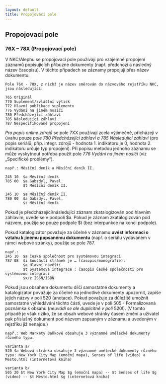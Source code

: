 ```yaml
---
layout: default
title: Propojovací pole
---
```


## Propojovací pole

### 76X – 78X (Propojovací pole)

V NKC/Alephu se propojovací pole používají pro vzájemné propojení záznamů popisujících příbuzné dokumenty (např. předchozí a následný název časopisu). V těchto případech se záznamy propojují přes název dokumentu.

```
Pole 76X - 78X, z nichž je název směrován do názvového rejstříku NKC, jsou následující:

765	Originál
770	Suplement/zvláštní výtisk
772	Hlavní publikace suplementu
776	Vydání na jiném nosiči
780	Předcházející záhlaví
785	Následující záhlaví
787	Nespecifikované propojení
```

*Pro popis online zdrojů* se pole 7XX používají zcela výjimečně, přicházejí v úvahu pouze *pole 780 Předcházející záhlaví a 785 Následující záhlaví* (pro popis seriálů, příp. integr. zdrojů - hodnota 1. indikátoru je 0, hodnota 2. indikátoru určuje typ propojení). Při popisu metodou jednoho záznamu se může vyskytnout potřeba použít pole *776 Vydání na jiném nosiči* (viz „Specifické problémy“).

```
např.: Měsíční deník a Měsíční deník II.

245 10 	$a Měsíční deník
785 00 	$a Gabzdyl, Pavel.
        $t Měsíční deník II.

245 10	$a Měsíční deník II.
780 00 	$a Gabzdyl, Pavel.
        $t Měsíční deník
```

Pokud je předcházející/následující záznam zkatalogizován pod hlavním záhlavím, uvede se v podpoli $a. Pokud je záznam zkatalogizován pod názvem, použije se pouze podpole $t (bez interpunkce na konci podpole).

Pokud katalogizátor považuje za účelné v záznamu **uvést informaci o vztahu k jinému popsanému dokumentu** (např. o seriálu vydávaném v rámci webové stránky), použije se pole 787.

```
např.:
245 10 	$a Česká společnost pro systémovou integraci
787 08	$i Součástí stránek je … (časopis/monografie):
        $a Hlavní návěští
        $t Systémová integrace : časopis České společnosti pro systémovou integraci
        $x/z ISSN/ISBN
```

Pokud jsou obsahem dokumentu dílčí samostatné dokumenty a katalogizátor považuje za účelné na jednotlivé dokumenty upozornit, zapíše jejich názvy v poli 520 (anotace).
Pokud považuje za důležité umožnit samostatné vyhledávání těchto částí, uvede je v poli 505 - Formalizovaná poznámka k obsahu (*neuvádí se ale duplicitně v poli* 520!). (V tomto případě je však riziko, že se obsah webové stránky časem změní a uživatel pak příslušný dokument pod názvem zapsaným v záznamu a uvedeným v rejstříku již nenajde.)

```
např.: Web Markéty Baňkové obsahuje 3 významné umělecké dokumenty různého typu.

varianta a/
520 $a Webová stránka obsahuje 3 významné umělecké dokumenty různého typu: New York City Map (emoční mapa), Senses of life (video) a Mesto.html (internetová kniha)

varianta b/
505 20 $t New York City Map $g (emoční mapa) -- $t Senses of life $g (video) -- $t Mesto.html $g (internetová kniha)
```

